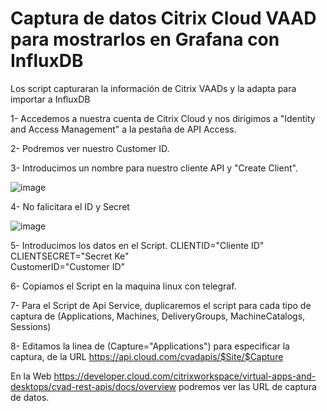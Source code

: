 # Captura de datos Citrix Cloud VAAD para mostrarlos en Grafana con InfluxDB
Los script capturaran la información de Citrix VAADs y la adapta para importar a InfluxDB

1- Accedemos a nuestra cuenta de Citrix Cloud y nos dirigimos a "Identity and Access Management" a la pestaña de API Access.

2- Podremos ver nuestro Customer ID.

3- Introducimos un nombre para nuestro cliente API y "Create Client".

![image](https://user-images.githubusercontent.com/80542322/110987618-a521db00-836f-11eb-8ebf-3834f20f381b.png)

4- No falicitara el ID y Secret

![image](https://user-images.githubusercontent.com/80542322/110987928-21b4b980-8370-11eb-8033-557d698a50b0.png)

5- Introducimos los datos en el Script.
CLIENTID="Cliente ID"   		
CLIENTSECRET="Secret Ke"    
CustomerID="Customer ID"    

6- Copiamos el Script en la maquina linux con telegraf.

7- Para el Script de Api Service, duplicaremos el script para cada tipo de captura de (Applications, Machines, DeliveryGroups, MachineCatalogs, Sessions)

8- Editamos la linea de (Capture="Applications") para especificar la captura, de la URL https://api.cloud.com/cvadapis/$Site/$Capture

En la Web https://developer.cloud.com/citrixworkspace/virtual-apps-and-desktops/cvad-rest-apis/docs/overview podremos ver las URL de captura de datos.

